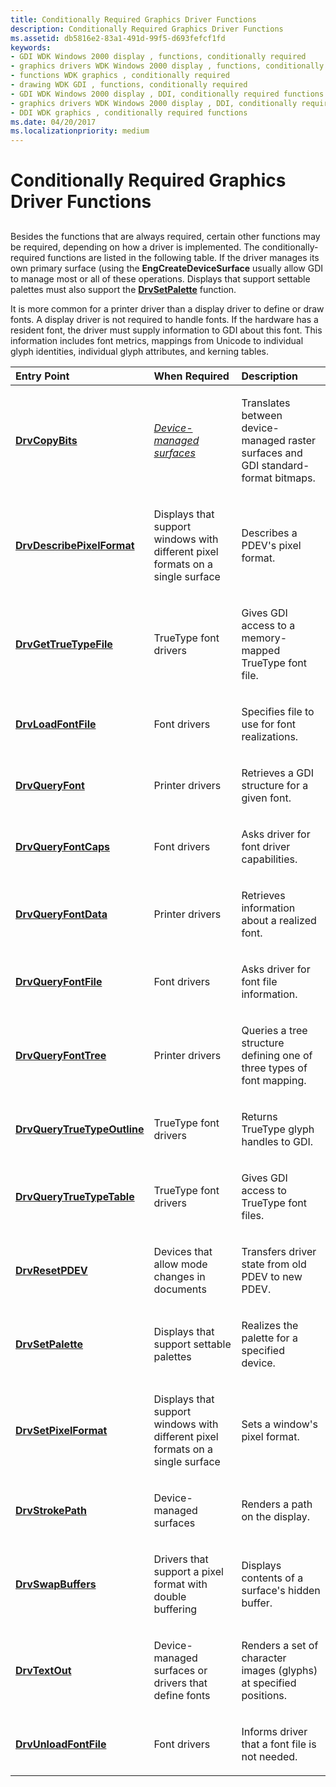 ```yaml
---
title: Conditionally Required Graphics Driver Functions
description: Conditionally Required Graphics Driver Functions
ms.assetid: db5816e2-83a1-491d-99f5-d693fefcf1fd
keywords:
- GDI WDK Windows 2000 display , functions, conditionally required
- graphics drivers WDK Windows 2000 display , functions, conditionally required
- functions WDK graphics , conditionally required
- drawing WDK GDI , functions, conditionally required
- GDI WDK Windows 2000 display , DDI, conditionally required functions
- graphics drivers WDK Windows 2000 display , DDI, conditionally required functions
- DDI WDK graphics , conditionally required functions
ms.date: 04/20/2017
ms.localizationpriority: medium
---
```


# Conditionally Required Graphics Driver Functions


## <span id="ddk_conditionally_required_graphics_driver_functions_gg"></span><span id="DDK_CONDITIONALLY_REQUIRED_GRAPHICS_DRIVER_FUNCTIONS_GG"></span>


Besides the functions that are always required, certain other functions may be required, depending on how a driver is implemented. The conditionally-required functions are listed in the following table. If the driver manages its own primary surface (using the **EngCreateDeviceSurface** usually allow GDI to manage most or all of these operations. Displays that support settable palettes must also support the [**DrvSetPalette**](https://msdn.microsoft.com/library/windows/hardware/ff556282) function.

It is more common for a printer driver than a display driver to define or draw fonts. A display driver is not required to handle fonts. If the hardware has a resident font, the driver must supply information to GDI about this font. This information includes font metrics, mappings from Unicode to individual glyph identities, individual glyph attributes, and kerning tables.

<table>
<colgroup>
<col width="33%" />
<col width="33%" />
<col width="33%" />
</colgroup>
<thead>
<tr class="header">
<th align="left">Entry Point</th>
<th align="left">When Required</th>
<th align="left">Description</th>
</tr>
</thead>
<tbody>
<tr class="odd">
<td align="left"><p><a href="https://msdn.microsoft.com/library/windows/hardware/ff556182" data-raw-source="[&lt;strong&gt;DrvCopyBits&lt;/strong&gt;](https://msdn.microsoft.com/library/windows/hardware/ff556182)"><strong>DrvCopyBits</strong></a></p></td>
<td align="left"><p><a href="https://msdn.microsoft.com/library/windows/hardware/ff556277#wdkgloss-device-managed-surface" data-raw-source="&lt;em&gt;Device-managed surfaces&lt;/em&gt;"><em>Device-managed surfaces</em></a></p></td>
<td align="left"><p>Translates between device-managed raster surfaces and GDI standard-format bitmaps.</p></td>
</tr>
<tr class="even">
<td align="left"><p><a href="https://msdn.microsoft.com/library/windows/hardware/ff556190" data-raw-source="[&lt;strong&gt;DrvDescribePixelFormat&lt;/strong&gt;](https://msdn.microsoft.com/library/windows/hardware/ff556190)"><strong>DrvDescribePixelFormat</strong></a></p></td>
<td align="left"><p>Displays that support windows with different pixel formats on a single surface</p></td>
<td align="left"><p>Describes a PDEV&#39;s pixel format.</p></td>
</tr>
<tr class="odd">
<td align="left"><p><a href="https://msdn.microsoft.com/library/windows/hardware/ff556235" data-raw-source="[&lt;strong&gt;DrvGetTrueTypeFile&lt;/strong&gt;](https://msdn.microsoft.com/library/windows/hardware/ff556235)"><strong>DrvGetTrueTypeFile</strong></a></p></td>
<td align="left"><p>TrueType font drivers</p></td>
<td align="left"><p>Gives GDI access to a memory-mapped TrueType font file.</p></td>
</tr>
<tr class="even">
<td align="left"><p><a href="https://msdn.microsoft.com/library/windows/hardware/ff556247" data-raw-source="[&lt;strong&gt;DrvLoadFontFile&lt;/strong&gt;](https://msdn.microsoft.com/library/windows/hardware/ff556247)"><strong>DrvLoadFontFile</strong></a></p></td>
<td align="left"><p>Font drivers</p></td>
<td align="left"><p>Specifies file to use for font realizations.</p></td>
</tr>
<tr class="odd">
<td align="left"><p><a href="https://msdn.microsoft.com/library/windows/hardware/ff556262" data-raw-source="[&lt;strong&gt;DrvQueryFont&lt;/strong&gt;](https://msdn.microsoft.com/library/windows/hardware/ff556262)"><strong>DrvQueryFont</strong></a></p></td>
<td align="left"><p>Printer drivers</p></td>
<td align="left"><p>Retrieves a GDI structure for a given font.</p></td>
</tr>
<tr class="even">
<td align="left"><p><a href="https://msdn.microsoft.com/library/windows/hardware/ff556263" data-raw-source="[&lt;strong&gt;DrvQueryFontCaps&lt;/strong&gt;](https://msdn.microsoft.com/library/windows/hardware/ff556263)"><strong>DrvQueryFontCaps</strong></a></p></td>
<td align="left"><p>Font drivers</p></td>
<td align="left"><p>Asks driver for font driver capabilities.</p></td>
</tr>
<tr class="odd">
<td align="left"><p><a href="https://msdn.microsoft.com/library/windows/hardware/ff556264" data-raw-source="[&lt;strong&gt;DrvQueryFontData&lt;/strong&gt;](https://msdn.microsoft.com/library/windows/hardware/ff556264)"><strong>DrvQueryFontData</strong></a></p></td>
<td align="left"><p>Printer drivers</p></td>
<td align="left"><p>Retrieves information about a realized font.</p></td>
</tr>
<tr class="even">
<td align="left"><p><a href="https://msdn.microsoft.com/library/windows/hardware/ff556265" data-raw-source="[&lt;strong&gt;DrvQueryFontFile&lt;/strong&gt;](https://msdn.microsoft.com/library/windows/hardware/ff556265)"><strong>DrvQueryFontFile</strong></a></p></td>
<td align="left"><p>Font drivers</p></td>
<td align="left"><p>Asks driver for font file information.</p></td>
</tr>
<tr class="odd">
<td align="left"><p><a href="https://msdn.microsoft.com/library/windows/hardware/ff556266" data-raw-source="[&lt;strong&gt;DrvQueryFontTree&lt;/strong&gt;](https://msdn.microsoft.com/library/windows/hardware/ff556266)"><strong>DrvQueryFontTree</strong></a></p></td>
<td align="left"><p>Printer drivers</p></td>
<td align="left"><p>Queries a tree structure defining one of three types of font mapping.</p></td>
</tr>
<tr class="even">
<td align="left"><p><a href="https://msdn.microsoft.com/library/windows/hardware/ff556269" data-raw-source="[&lt;strong&gt;DrvQueryTrueTypeOutline&lt;/strong&gt;](https://msdn.microsoft.com/library/windows/hardware/ff556269)"><strong>DrvQueryTrueTypeOutline</strong></a></p></td>
<td align="left"><p>TrueType font drivers</p></td>
<td align="left"><p>Returns TrueType glyph handles to GDI.</p></td>
</tr>
<tr class="odd">
<td align="left"><p><a href="https://msdn.microsoft.com/library/windows/hardware/ff556271" data-raw-source="[&lt;strong&gt;DrvQueryTrueTypeTable&lt;/strong&gt;](https://msdn.microsoft.com/library/windows/hardware/ff556271)"><strong>DrvQueryTrueTypeTable</strong></a></p></td>
<td align="left"><p>TrueType font drivers</p></td>
<td align="left"><p>Gives GDI access to TrueType font files.</p></td>
</tr>
<tr class="even">
<td align="left"><p><a href="https://msdn.microsoft.com/library/windows/hardware/ff556276" data-raw-source="[&lt;strong&gt;DrvResetPDEV&lt;/strong&gt;](https://msdn.microsoft.com/library/windows/hardware/ff556276)"><strong>DrvResetPDEV</strong></a></p></td>
<td align="left"><p>Devices that allow mode changes in documents</p></td>
<td align="left"><p>Transfers driver state from old PDEV to new PDEV.</p></td>
</tr>
<tr class="odd">
<td align="left"><p><a href="https://msdn.microsoft.com/library/windows/hardware/ff556282" data-raw-source="[&lt;strong&gt;DrvSetPalette&lt;/strong&gt;](https://msdn.microsoft.com/library/windows/hardware/ff556282)"><strong>DrvSetPalette</strong></a></p></td>
<td align="left"><p>Displays that support settable palettes</p></td>
<td align="left"><p>Realizes the palette for a specified device.</p></td>
</tr>
<tr class="even">
<td align="left"><p><a href="https://msdn.microsoft.com/library/windows/hardware/ff556285" data-raw-source="[&lt;strong&gt;DrvSetPixelFormat&lt;/strong&gt;](https://msdn.microsoft.com/library/windows/hardware/ff556285)"><strong>DrvSetPixelFormat</strong></a></p></td>
<td align="left"><p>Displays that support windows with different pixel formats on a single surface</p></td>
<td align="left"><p>Sets a window&#39;s pixel format.</p></td>
</tr>
<tr class="odd">
<td align="left"><p><a href="https://msdn.microsoft.com/library/windows/hardware/ff556316" data-raw-source="[&lt;strong&gt;DrvStrokePath&lt;/strong&gt;](https://msdn.microsoft.com/library/windows/hardware/ff556316)"><strong>DrvStrokePath</strong></a></p></td>
<td align="left"><p>Device-managed surfaces</p></td>
<td align="left"><p>Renders a path on the display.</p></td>
</tr>
<tr class="even">
<td align="left"><p><a href="https://msdn.microsoft.com/library/windows/hardware/ff556322" data-raw-source="[&lt;strong&gt;DrvSwapBuffers&lt;/strong&gt;](https://msdn.microsoft.com/library/windows/hardware/ff556322)"><strong>DrvSwapBuffers</strong></a></p></td>
<td align="left"><p>Drivers that support a pixel format with double buffering</p></td>
<td align="left"><p>Displays contents of a surface&#39;s hidden buffer.</p></td>
</tr>
<tr class="odd">
<td align="left"><p><a href="https://msdn.microsoft.com/library/windows/hardware/ff557277" data-raw-source="[&lt;strong&gt;DrvTextOut&lt;/strong&gt;](https://msdn.microsoft.com/library/windows/hardware/ff557277)"><strong>DrvTextOut</strong></a></p></td>
<td align="left"><p>Device-managed surfaces or drivers that define fonts</p></td>
<td align="left"><p>Renders a set of character images (glyphs) at specified positions.</p></td>
</tr>
<tr class="even">
<td align="left"><p><a href="https://msdn.microsoft.com/library/windows/hardware/ff557287" data-raw-source="[&lt;strong&gt;DrvUnloadFontFile&lt;/strong&gt;](https://msdn.microsoft.com/library/windows/hardware/ff557287)"><strong>DrvUnloadFontFile</strong></a></p></td>
<td align="left"><p>Font drivers</p></td>
<td align="left"><p>Informs driver that a font file is not needed.</p></td>
</tr>
</tbody>
</table>

 

 

 





